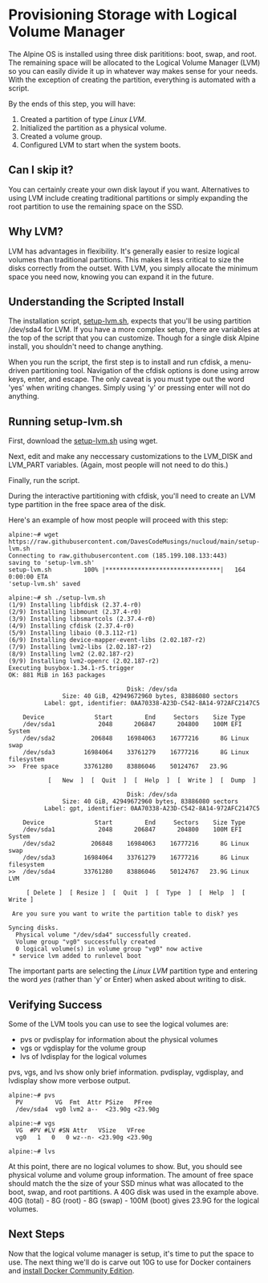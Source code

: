 # Provisioning Storage with Logical Volume Manager
The Alpine OS is installed using three disk parititions: boot, swap, and root. The remaining space will be allocated to the Logical Volume Manager (LVM) so you can easily divide it up in whatever way makes sense for your needs. With the exception of creating the partition, everything is automated with a script.

By the ends of this step, you will have:
1. Created a partition of type _Linux LVM_.
2. Initialized the partition as a physical volume. 
3. Created a volume group.
4. Configured LVM to start when the system boots.

## Can I skip it?
You can certainly create your own disk layout if you want. Alternatives to using LVM include creating traditional partitions or simply expanding the root partition to use the remaining space on the SSD.

## Why LVM?
LVM has advantages in flexibility. It's generally easier to resize logical volumes than traditional partitions. This makes it less critical to size the disks correctly from the outset. With LVM, you simply allocate the minimum space you need now, knowing you can expand it in the future.

## Understanding the Scripted Install
The installation script, [setup-lvm.sh](https://raw.githubusercontent.com/DavesCodeMusings/nucloud/main/setup-lvm.sh), expects that you'll be using partition /dev/sda4 for LVM. If you have a more complex setup, there are variables at the top of the script that you can customize. Though for a single disk Alpine install, you shouldn't need to change anything.

When you run the script, the first step is to install and run cfdisk, a menu-driven partitioning tool. Navigation of the cfdisk options is done using arrow keys, enter, and escape. The only caveat is you must type out the word 'yes' when writing changes. Simply using 'y' or pressing enter will not do anything.

## Running setup-lvm.sh
First, download the [setup-lvm.sh](https://raw.githubusercontent.com/DavesCodeMusings/nucloud/main/setup-lvm.sh) using wget.

Next, edit and make any neccessary customizations to the LVM_DISK and LVM_PART variables. (Again, most people will not need to do this.)

Finally, run the script.

During the interactive partitioning with cfdisk, you'll need to create an LVM type partition in the free space area of the disk.

Here's an example of how most people will proceed with this step:

```
alpine:~# wget https://raw.githubusercontent.com/DavesCodeMusings/nucloud/main/setup-lvm.sh
Connecting to raw.githubusercontent.com (185.199.108.133:443)
saving to 'setup-lvm.sh'
setup-lvm.sh         100% |********************************|   164  0:00:00 ETA
'setup-lvm.sh' saved

alpine:~# sh ./setup-lvm.sh
(1/9) Installing libfdisk (2.37.4-r0)
(2/9) Installing libmount (2.37.4-r0)
(3/9) Installing libsmartcols (2.37.4-r0)
(4/9) Installing cfdisk (2.37.4-r0)
(5/9) Installing libaio (0.3.112-r1)
(6/9) Installing device-mapper-event-libs (2.02.187-r2)
(7/9) Installing lvm2-libs (2.02.187-r2)
(8/9) Installing lvm2 (2.02.187-r2)
(9/9) Installing lvm2-openrc (2.02.187-r2)
Executing busybox-1.34.1-r5.trigger
OK: 881 MiB in 163 packages

                                 Disk: /dev/sda
               Size: 40 GiB, 42949672960 bytes, 83886080 sectors
          Label: gpt, identifier: 0AA70338-A23D-C542-8A14-972AFC2147C5

    Device              Start         End     Sectors    Size Type
    /dev/sda1            2048      206847      204800    100M EFI System
    /dev/sda2          206848    16984063    16777216      8G Linux swap
    /dev/sda3        16984064    33761279    16777216      8G Linux filesystem
>>  Free space       33761280    83886046    50124767   23.9G                   

           [   New  ]  [  Quit  ]  [  Help  ]  [  Write ]  [  Dump  ]
           
                                 Disk: /dev/sda
               Size: 40 GiB, 42949672960 bytes, 83886080 sectors
          Label: gpt, identifier: 0AA70338-A23D-C542-8A14-972AFC2147C5

    Device              Start         End     Sectors    Size Type
    /dev/sda1            2048      206847      204800    100M EFI System
    /dev/sda2          206848    16984063    16777216      8G Linux swap
    /dev/sda3        16984064    33761279    16777216      8G Linux filesystem
>>  /dev/sda4        33761280    83886046    50124767   23.9G Linux LVM

     [ Delete ]  [ Resize ]  [  Quit  ]  [  Type  ]  [  Help  ]  [  Write ]

 Are you sure you want to write the partition table to disk? yes

Syncing disks.
  Physical volume "/dev/sda4" successfully created.
  Volume group "vg0" successfully created
  0 logical volume(s) in volume group "vg0" now active
 * service lvm added to runlevel boot
```

The important parts are selecting the _Linux LVM_ partition type and entering the word _yes_ (rather than 'y' or Enter) when asked about writing to disk.

## Verifying Success
Some of the LVM tools you can use to see the logical volumes are:
* pvs or pvdisplay for information about the physical volumes
* vgs or vgdisplay for the volume group
* lvs of lvdisplay for the logical volumes

pvs, vgs, and lvs show only brief information. pvdisplay, vgdisplay, and lvdisplay show more verbose output.

```
alpine:~# pvs
  PV         VG  Fmt  Attr PSize   PFree
  /dev/sda4  vg0 lvm2 a--  <23.90g <23.90g

alpine:~# vgs
  VG  #PV #LV #SN Attr   VSize   VFree
  vg0   1   0   0 wz--n- <23.90g <23.90g

alpine:~# lvs

```

At this point, there are no logical volumes to show. But, you should see physical volume and volume group information. The amount of free space should match the the size of your SSD minus what was allocated to the boot, swap, and root partitions. A 40G disk was used in the example above. 40G (total) - 8G (root) - 8G (swap) - 100M (boot) gives 23.9G for the logical volumes.

## Next Steps
Now that the logical volume manager is setup, it's time to put the space to use. The next thing we'll do is carve out 10G to use for Docker containers and [install Docker Community Edition](02_Docker.md).
